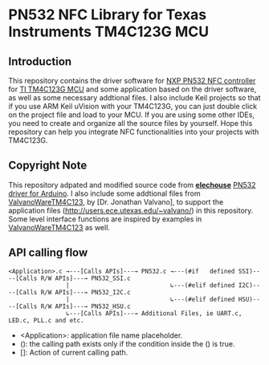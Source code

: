 # PN532 NFC Library for Texas Instruments TM4C123G MCU

## Introduction
This repository contains the driver software for [NXP PN532 NFC controller](https://www.nxp.com/docs/en/user-guide/141520.pdf) for [TI TM4C123G MCU](http://www.ti.com/lit/ds/symlink/tm4c123gh6pm.pdf) and some application based on the driver software, as well as some necessary addtional files. I also include Keil projects so that if you use ARM Keil uVision with your TM4C123G, you can just double click on the project file and load to your MCU. If you are using some other IDEs, you need to create and organize all the source files by yourself. Hope this repository can help you integrate NFC functionalities into your projects with TM4C123G. 

## Copyright Note 
This repository adpated and modified source code from [**elechouse**](http://www.elechouse.com) [PN532 driver for Arduino]( https://github.com/elechouse/PN532.git). I also include some addtional files from [ValvanoWareTM4C123](http://edx-org-utaustinx.s3.amazonaws.com/UT601x/ValvanoWareTM4C123.zip?dl=1), by [Dr. Jonathan Valvano], to support the application files (http://users.ece.utexas.edu/~valvano/) in this repository. Some level interface functions are inspired by examples in [ValvanoWareTM4C123](http://edx-org-utaustinx.s3.amazonaws.com/UT601x/ValvanoWareTM4C123.zip?dl=1) as well.

## API calling flow

    <Application>.c →---[Calls APIs]---→ PN532.c →---(#if   defined SSI)----[Calls R/W APIs]---→ PN532_SSI.c
                    |                            ↳---(#elif defined I2C)----[Calls R/W APIs]---→ PN532_I2C.c
                    |                            ↳---(#elif defined HSU)----[Calls R/W APIs]---→ PN532_HSU.c
                    ↳---[Calls APIs]---→ Additional Files, ie UART.c, LED.c, PLL.c and etc.    
                    
- \<Application\>: application file name placeholder.   
- (): the calling path exists only if the condition inside the () is true.
- \[\]: Action of current calling path.
